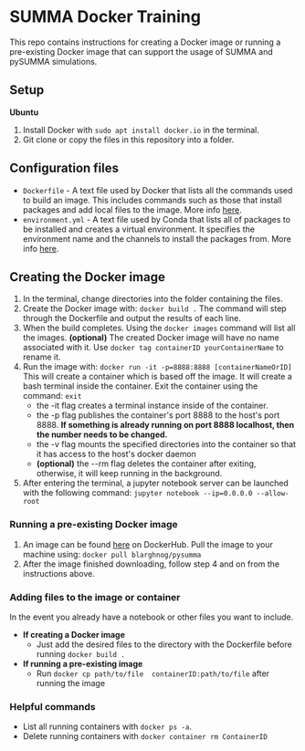 # SUMMA Docker Training
This repo contains instructions for creating a Docker image or running a pre-existing Docker image that can support the usage of SUMMA and pySUMMA simulations.

## Setup
**Ubuntu**
1. Install Docker with `sudo apt install docker.io` in the terminal.
2. Git clone or copy the files in this repository into a folder.

## Configuration files
- `Dockerfile` - A text file used by Docker that lists all the commands used to build an image. This includes commands such as those that install packages and add local files to the image. More info [here](https://docs.docker.com/engine/reference/builder/).
- `environment.yml` - A text file used by Conda that lists all of packages to be installed and creates a virtual environment. It specifies the environment name and the channels to install the packages from. More info [here](https://docs.conda.io/projects/conda/en/latest/user-guide/tasks/manage-environments.html).

## Creating the Docker image
1. In the terminal, change directories into the folder containing the files.
2. Create the Docker image with:
`docker build .`
The command will step through the Dockerfile and output the results of each line.
3. When the build completes. Using the `docker images` command will list all the images. 
**(optional)** The created Docker image will have no name associated with it. Use `docker tag containerID yourContainerName` to rename it.
4. Run the image with:
`docker run -it -p=8888:8888 [containerNameOrID]`
This will create a container which is based off the image. It will create a bash terminal inside the container. Exit the container using the command: `exit`
    - the -it flag creates a terminal instance inside of the container.
    - the -p flag publishes the container's port 8888 to the host's port 8888. **If something is already running on port 8888 localhost, then the number needs to be changed.** 
    - the -v flag mounts the specified directories into the container so that it has access to the host's docker daemon
    - **(optional)** the --rm flag deletes the container after exiting, otherwise, it will keep running in the background. 
5. After entering the terminal, a jupyter notebook server can be launched  with the following command:
`jupyter notebook --ip=0.0.0.0 --allow-root`

### Running a pre-existing Docker image
1. An image can be found [here](https://hub.docker.com/r/blarghnog/pysumma) on DockerHub. Pull the image to your machine using:
`docker pull blarghnog/pysumma`
2. After the image finished downloading, follow step 4 and on from the instructions above.

### Adding files to the image or container
In the event you already have a notebook or other files you want to include.
- **If creating a Docker image**
    - Just add the desired files to the directory with the Dockerfile before running `docker build .`
- **If running a pre-existing image**
    - Run `docker cp path/to/file  containerID:path/to/file` after running the image 

### Helpful commands
- List all running containers with `docker ps -a`. 
- Delete running containers with `docker container rm ContainerID`
